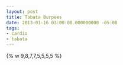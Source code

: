 ```yaml
---
layout: post
title: Tabata Burpees
date: 2013-01-16 03:00:00.000000000 -05:00
tags:
- cardio
- tabata
---
```


{% w 9,8,7,7,5,5,5,5 %}
